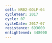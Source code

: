 ```yaml
---
cell: NR02-GOLF-04
cycleYear: 2017
cycle: 07
cycleDate: 2017-07
resistance: 693000
enlightened: 448000 
---
```

      